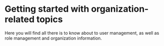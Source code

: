# Getting started with organization-related topics

Here you will find all there is to know about to user management, as well as role management and organization information.


